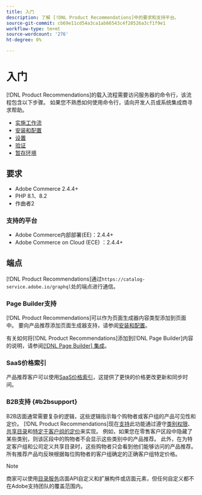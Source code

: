 ```yaml
---
title: 入门
description: 了解 [!DNL Product Recommendations]中的要求和支持平台。
source-git-commit: cb69e11cd54a3ca1ab66543c4f28526a3cf1f9e1
workflow-type: tm+mt
source-wordcount: '276'
ht-degree: 0%

---
```


# 入门

[!DNL Product Recommendations]的载入流程需要访问服务器的命令行，该流程包含以下步骤。 如果您不熟悉如何使用命令行，请向开发人员或系统集成商寻求帮助。

- [实施工作流](implementation-workflow.md)
- [安装和配置](install-configure.md)
- [设置](settings.md)
- [验证](verify.md)
- [暂存环境](staging-environment.md)

## 要求

- Adobe Commerce 2.4.4+
- PHP 8.1、8.2
- 作曲者2

### 支持的平台

- Adobe Commerce内部部署(EE)：2.4.4+
- Adobe Commerce on Cloud (ECE) ：2.4.4+

## 端点

[!DNL Product Recommendations]通过`https://catalog-service.adobe.io/graphql`处的端点进行通信。

### Page Builder支持

[!DNL Product Recommendations]可以作为页面生成器内容类型添加到页面中。 要向产品推荐添加页面生成器支持，请参阅[安装和配置](install-configure.md)。

有关如何将[!DNL Product Recommendations]添加到[!DNL Page Builder]内容的说明，请参阅[[!DNL Page Builder] 集成](page-builder.md)。

### SaaS价格索引

产品推荐客户可以使用[SaaS价格索引](../price-index/price-indexing.md)，这提供了更快的价格更改更新和同步时间。

### B2B支持 {#b2bsupport}

B2B店面通常需要复杂的逻辑，这些逻辑指示每个购物者或客户组的产品可见性和定价。 [!DNL Product Recommendations]现在[支持](release-notes.md)此功能通过遵守[类别权限](https://experienceleague.adobe.com/docs/commerce-admin/catalog/categories/category-permissions.html)、[共享目录](https://experienceleague.adobe.com/docs/commerce-admin/b2b/shared-catalogs/catalog-shared.html)和[特定于客户组的定价](https://experienceleague.adobe.com/docs/commerce-admin/catalog/products/pricing/pricing-advanced.html)来实现。 例如，如果您在零售客户区段中隐藏了某些类别，则该区段中的购物者不会显示这些类别中的产品推荐。 此外，在为特定客户组和公司定义共享目录时，这些购物者只会看到他们能够访问的产品推荐。 所有推荐产品均反映根据每位购物者的客户组确定的正确客户组特定价格。

>[!NOTE]
>
>商家可以使用[目录服务](../catalog-service/overview.md)店面API自定义和扩展构件或店面元素，但任何自定义都不在Adobe支持团队的覆盖范围内。
